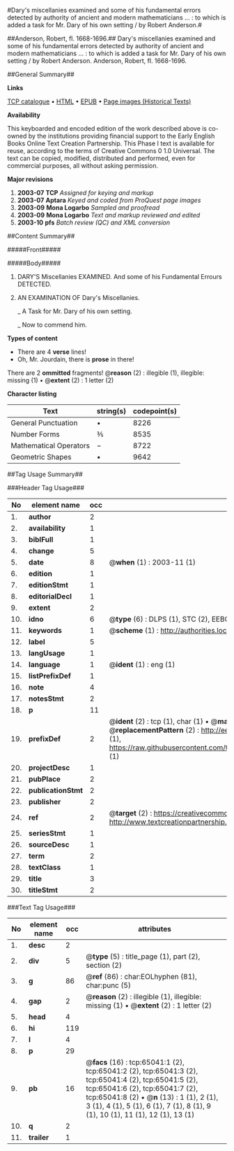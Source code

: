 #Dary's miscellanies examined and some of his fundamental errors detected by authority of ancient and modern mathematicians ... : to which is added a task for Mr. Dary of his own setting / by Robert Anderson.#

##Anderson, Robert, fl. 1668-1696.##
Dary's miscellanies examined and some of his fundamental errors detected by authority of ancient and modern mathematicians ... : to which is added a task for Mr. Dary of his own setting / by Robert Anderson.
Anderson, Robert, fl. 1668-1696.

##General Summary##

**Links**

[TCP catalogue](http://www.ota.ox.ac.uk/tcp/)  • 
[HTML](http://tei.it.ox.ac.uk/tcp/Texts-HTML/free/A25/A25363.html)  • 
[EPUB](http://tei.it.ox.ac.uk/tcp/Texts-EPUB/free/A25/A25363.epub) • 
[Page images (Historical Texts)](https://data.historicaltexts.jisc.ac.uk/view?pubId=eebo-12642925e&pageId=eebo-12642925e-65041-1)

**Availability**

This keyboarded and encoded edition of the
	       work described above is co-owned by the institutions
	       providing financial support to the Early English Books
	       Online Text Creation Partnership. This Phase I text is
	       available for reuse, according to the terms of Creative
	       Commons 0 1.0 Universal. The text can be copied,
	       modified, distributed and performed, even for
	       commercial purposes, all without asking permission.

**Major revisions**

1. __2003-07__ __TCP__ *Assigned for keying and markup*
1. __2003-07__ __Aptara__ *Keyed and coded from ProQuest page images*
1. __2003-09__ __Mona Logarbo__ *Sampled and proofread*
1. __2003-09__ __Mona Logarbo__ *Text and markup reviewed and edited*
1. __2003-10__ __pfs__ *Batch review (QC) and XML conversion*

##Content Summary##

#####Front#####

#####Body#####

1. DARY'S Miscellanies
EXAMINED.
And some of his
Fundamental Errours
DETECTED.

1. AN
EXAMINATION
OF
Dary's Miscellanies.

    _ A Task for Mr. Dary of his
own setting.

    _ Now to commend him.

**Types of content**

  * There are 4 **verse** lines!
  * Oh, Mr. Jourdain, there is **prose** in there!

There are 2 **ommitted** fragments! 
 @__reason__ (2) : illegible (1), illegible: missing (1)  •  @__extent__ (2) : 1 letter (2)

**Character listing**


|Text|string(s)|codepoint(s)|
|---|---|---|
|General Punctuation|•|8226|
|Number Forms|⅗|8535|
|Mathematical Operators|−|8722|
|Geometric Shapes|▪|9642|

##Tag Usage Summary##

###Header Tag Usage###

|No|element name|occ|attributes|
|---|---|---|---|
|1.|__author__|2||
|2.|__availability__|1||
|3.|__biblFull__|1||
|4.|__change__|5||
|5.|__date__|8| @__when__ (1) : 2003-11 (1)|
|6.|__edition__|1||
|7.|__editionStmt__|1||
|8.|__editorialDecl__|1||
|9.|__extent__|2||
|10.|__idno__|6| @__type__ (6) : DLPS (1), STC (2), EEBO-CITATION (1), OCLC (1), VID (1)|
|11.|__keywords__|1| @__scheme__ (1) : http://authorities.loc.gov/ (1)|
|12.|__label__|5||
|13.|__langUsage__|1||
|14.|__language__|1| @__ident__ (1) : eng (1)|
|15.|__listPrefixDef__|1||
|16.|__note__|4||
|17.|__notesStmt__|2||
|18.|__p__|11||
|19.|__prefixDef__|2| @__ident__ (2) : tcp (1), char (1)  •  @__matchPattern__ (2) : ([0-9\-]+):([0-9IVX]+) (1), (.+) (1)  •  @__replacementPattern__ (2) : http://eebo.chadwyck.com/downloadtiff?vid=$1&page=$2 (1), https://raw.githubusercontent.com/textcreationpartnership/Texts/master/tcpchars.xml#$1 (1)|
|20.|__projectDesc__|1||
|21.|__pubPlace__|2||
|22.|__publicationStmt__|2||
|23.|__publisher__|2||
|24.|__ref__|2| @__target__ (2) : https://creativecommons.org/publicdomain/zero/1.0/ (1), http://www.textcreationpartnership.org/docs/. (1)|
|25.|__seriesStmt__|1||
|26.|__sourceDesc__|1||
|27.|__term__|2||
|28.|__textClass__|1||
|29.|__title__|3||
|30.|__titleStmt__|2||


###Text Tag Usage###

|No|element name|occ|attributes|
|---|---|---|---|
|1.|__desc__|2||
|2.|__div__|5| @__type__ (5) : title_page (1), part (2), section (2)|
|3.|__g__|86| @__ref__ (86) : char:EOLhyphen (81), char:punc (5)|
|4.|__gap__|2| @__reason__ (2) : illegible (1), illegible: missing (1)  •  @__extent__ (2) : 1 letter (2)|
|5.|__head__|4||
|6.|__hi__|119||
|7.|__l__|4||
|8.|__p__|29||
|9.|__pb__|16| @__facs__ (16) : tcp:65041:1 (2), tcp:65041:2 (2), tcp:65041:3 (2), tcp:65041:4 (2), tcp:65041:5 (2), tcp:65041:6 (2), tcp:65041:7 (2), tcp:65041:8 (2)  •  @__n__ (13) : 1 (1), 2 (1), 3 (1), 4 (1), 5 (1), 6 (1), 7 (1), 8 (1), 9 (1), 10 (1), 11 (1), 12 (1), 13 (1)|
|10.|__q__|2||
|11.|__trailer__|1||
